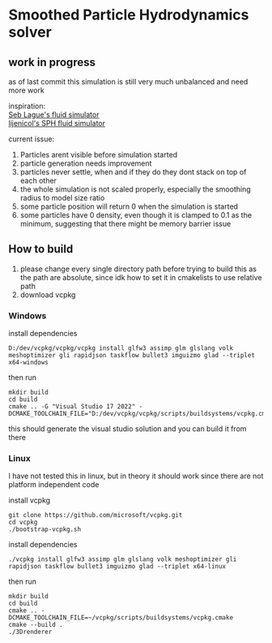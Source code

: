 # Smoothed Particle Hydrodynamics solver 
## work in progress

as of last commit this simulation is still very much unbalanced and need more work

inspiration:  
[Seb Lague's fluid simulator](https://github.com/SebLague/Fluid-Sim)  
[lijenicol's SPH fluid simulator](https://github.com/lijenicol/SPH-Fluid-Simulator)  


current issue:  
1. Particles arent visible before simulation started
2. particle generation needs improvement
3. particles never settle, when and if they do they dont stack on top of each other
4. the whole simulation is not scaled properly, especially the smoothing radius to model size ratio
1. some particle position will return 0 when the simulation is started
1. some particles have 0 density, even though it is clamped to 0.1 as the minimum, suggesting that there might be memory barrier issue

## How to build

1. please change every single directory path before trying to build this as the path are absolute, since idk how to set it in cmakelists to use relative path
2. download vcpkg

### Windows
install dependencies

	D:/dev/vcpkg/vcpkg/vcpkg install glfw3 assimp glm glslang volk meshoptimizer gli rapidjson taskflow bullet3 imguizmo glad --triplet x64-windows

then run  

	mkdir build  
	cd build 
	cmake .. -G "Visual Studio 17 2022" -DCMAKE_TOOLCHAIN_FILE="D:/dev/vcpkg/vcpkg/scripts/buildsystems/vcpkg.cmake"

this should generate the visual studio solution and you can build it from there

### Linux

I have not tested this in linux, but in theory it should work since there are not platform independent code

install vcpkg

	git clone https://github.com/microsoft/vcpkg.git
	cd vcpkg
	./bootstrap-vcpkg.sh

install dependencies

	./vcpkg install glfw3 assimp glm glslang volk meshoptimizer gli rapidjson taskflow bullet3 imguizmo glad --triplet x64-linux

then run 

	mkdir build
	cd build
	cmake .. -DCMAKE_TOOLCHAIN_FILE=~/vcpkg/scripts/buildsystems/vcpkg.cmake
	cmake --build .
	./3Drenderer
